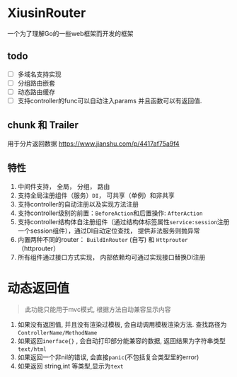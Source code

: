 # XiusinRouter #
一个为了理解Go的一些web框架而开发的框架

## todo ##
 - [ ] 多域名支持实现
 - [ ] 分组路由嵌套
 - [ ] 动态路由缓存
 - [ ] 支持controller的func可以自动注入params 并且函数可以有返回值. 

## chunk 和 Trailer ##
用于分片返回数据
https://www.jianshu.com/p/4417af75a9f4
 
## 特性 ##
1. 中间件支持， 全局， 分组， 路由
2. 支持全局注册组件（服务）`DI`， 可共享（单例）和非共享
3. 支持controller的自动注册以及实现方法注册
4. 支持controller级别的前置：`BeforeAction`和后置操作: `AfterAction`
5. 支持controller结构体自注册组件（通过结构体标签属性`service:session`注册一个session组件），通过DI自动定位查找， 提供非法服务则抛异常
6. 内置两种不同的router： `BuildInRouter` (自写) 和 `Httprouter` （httprouter）
7. 所有组件通过接口方式实现， 内部依赖均可通过实现接口替换DI注册 
 

# 动态返回值 #

> 此功能只能用于mvc模式, 根据方法自动兼容显示内容

1. 如果没有返回值, 并且没有渲染过模板, 会自动调用模板渲染方法. 查找路径为 `ControllerName/MethodName`
2. 如果返回`inerface{}` , 会自动打印部分能兼容的数据, 返回结果为字符串类型 `text/html`
3. 如果返回一个非nil的错误, 会直接`panic`(不包括复合类型里的error)
4. 如果返回 string,int 等类型,显示为`text`

